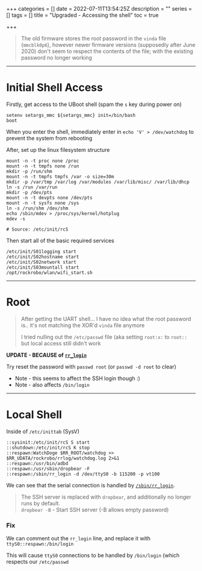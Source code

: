+++
categories = []
date = 2022-07-11T13:54:25Z
description = ""
series = []
tags = []
title = "Upgraded - Accessing the shell"
toc = true

+++
> The old firmware stores the root password in the `vinda` file (`mmcblk0p6`), however newer firmware versions (supposedly after June 2020) don't seem to respect the contents of the file; with the existing password no longer working

***

# Initial Shell Access

Firstly, get access to the UBoot shell (spam the `s` key during power on)

    setenv setargs_mmc ${setargs_mmc} init=/bin/bash
    boot

When you enter the shell, immediately enter in `echo 'V' > /dev/watchdog` to prevent the system from rebooting

After, set up the linux filesystem structure

    mount -n -t proc none /proc 
    mount -n -t tmpfs none /run
    mkdir -p /run/shm
    mount -n -t tmpfs tmpfs /var -o size=30m
    mkdir -p /var/tmp /var/log /var/modules /var/lib/misc/ /var/lib/dhcp
    ln -s /run /var/run
    mkdir -p /dev/pts
    mount -n -t devpts none /dev/pts
    mount -n -t sysfs none /sys
    ln -s /run/shm /dev/shm
    echo /sbin/mdev > /proc/sys/kernel/hotplug
    mdev -s
    
    # Source: /etc/init/rcS

Then start all of the basic required services

    /etc/init/S01logging start
    /etc/init/S02hostname start
    /etc/init/S02network start
    /etc/init/S03mountall start    
    /opt/rockrobo/wlan/wifi_start.sh

***

# Root

> After getting the UART shell... I have no idea what the root password is.. it's not matching the XOR'd `vinda` file anymore
>
> I tried nulling out the `/etc/passwd` file (aka setting `root:x:` to `root::` but local access still didn't work

**UPDATE - BECAUSE of** [**`rr_login`**](../sbin-rr_login/)

Try reset the password with `passwd root` (or `passwd -d root` to clear)

* Note - this seems to affect the SSH login though :)
* Note - also affects `/bin/login`

***

# Local Shell

Inside of `/etc/inittab` (SysV)

    ::sysinit:/etc/init/rcS S start
    ::shutdown:/etc/init/rcS K stop
    ::respawn:WatchDoge $RR_ROOT/watchdog >> $RR_UDATA/rockrobo/rrlog/watchdog.log 2>&1
    ::respawn:/usr/bin/adbd
    ::respawn:/usr/sbin/dropbear -F
    ::respawn:/sbin/rr_login -d /dev/ttyS0 -b 115200 -p vt100

We can see that the serial connection is handled by [`/sbin/rr_login`](../sbin-rr_login/).

> The SSH server is replaced with `dropbear`, and additionally no longer runs by default.  
> `dropbear -B` - Start SSH server (-B allows empty password)

### Fix

We can comment out the `rr_login` line, and replace it with `ttyS0::respawn:/bin/login`

This will cause `ttyS0` connections to be handled by `/bin/login` (which respects our `/etc/passwd`